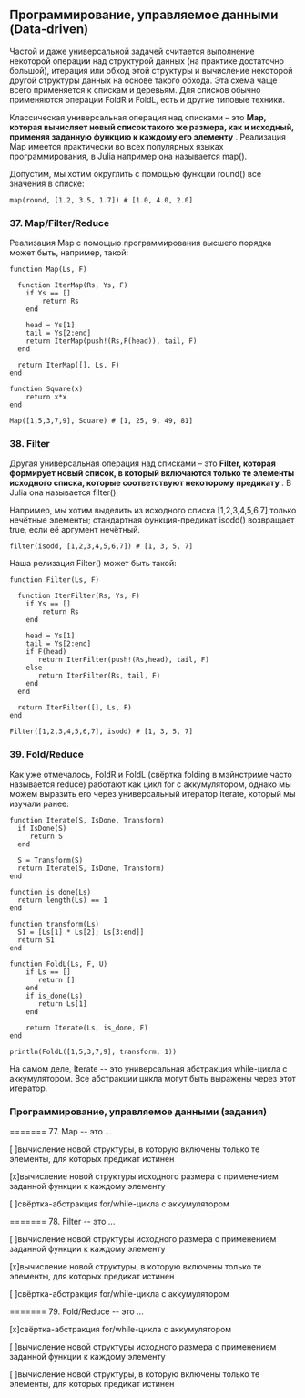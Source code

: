 ## Программирование, управляемое данными (Data-driven)

Частой и даже универсальной задачей считается выполнение некоторой операции над структурой данных (на практике достаточно большой), итерация или обход этой структуры и вычисление некоторой другой структуры данных на основе такого обхода.
Эта схема чаще всего применяется к спискам и деревьям. Для списков обычно применяются операции FoldR и FoldL, есть и другие типовые техники.

Классическая универсальная операция над списками – это  **Map, которая вычисляет новый список такого же размера, как и исходный, применяя заданную функцию к каждому его элементу** . Реализация Map имеется практически во всех популярных языках программирования, в Julia например она называется map().

Допустим, мы хотим округлить с помощью функции round() все значения в списке:

```
map(round, [1.2, 3.5, 1.7]) # [1.0, 4.0, 2.0]
```


### 37. Map/Filter/Reduce

Реализация Map с помощью программирования высшего порядка может быть, например, такой:

```
function Map(Ls, F)

  function IterMap(Rs, Ys, F)
    if Ys == []
        return Rs
    end

    head = Ys[1]
    tail = Ys[2:end]
    return IterMap(push!(Rs,F(head)), tail, F)
  end

  return IterMap([], Ls, F)
end

function Square(x)
    return x*x
end

Map([1,5,3,7,9], Square) # [1, 25, 9, 49, 81]
```


### 38. Filter

Другая универсальная операция над списками – это  **Filter, которая формирует новый список, в который включаются только те элементы исходного списка, которые соответствуют некоторому предикату** . В Julia она называется filter().

Например, мы хотим выделить из исходного списка [1,2,3,4,5,6,7] только нечётные элементы; стандартная функция-предикат isodd() возвращает true, если её аргумент нечётный.

```
filter(isodd, [1,2,3,4,5,6,7]) # [1, 3, 5, 7]
```

Наша релизация Filter() может быть такой:

```
function Filter(Ls, F)

  function IterFilter(Rs, Ys, F)
    if Ys == []
        return Rs
    end

    head = Ys[1]
    tail = Ys[2:end]
    if F(head)
       return IterFilter(push!(Rs,head), tail, F)
    else
       return IterFilter(Rs, tail, F)
    end
  end

  return IterFilter([], Ls, F)
end

Filter([1,2,3,4,5,6,7], isodd) # [1, 3, 5, 7]
```


### 39. Fold/Reduce

Как уже отмечалось, FoldR и FoldL (свёртка folding в мэйнстриме часто называется reduce) работают как цикл for с аккумулятором, однако мы можем выразить его через универсальный итератор Iterate, который мы изучали ранее:

```
function Iterate(S, IsDone, Transform)
  if IsDone(S)
     return S
  end 

  S = Transform(S)
  return Iterate(S, IsDone, Transform) 
end

function is_done(Ls)
  return length(Ls) == 1
end

function transform(Ls)
  S1 = [Ls[1] * Ls[2]; Ls[3:end]] 
  return S1 
end

function FoldL(Ls, F, U)
    if Ls == []
       return []
    end
    if is_done(Ls)
       return Ls[1]
    end

    return Iterate(Ls, is_done, F)
end

println(FoldL([1,5,3,7,9], transform, 1))
```

На самом деле, Iterate -- это универсальная абстракция while-цикла с аккумулятором. Все абстракции цикла могут быть выражены через этот итератор.


### Программирование, управляемое данными (задания)

======= 77. Map -- это ...

[ ]вычисление новой структуры, в которую включены только те элементы, для которых предикат истинен

[x]вычисление новой структуры исходного размера с применением заданной функции к каждому элементу

[ ]свёртка-абстракция for/while-цикла с аккумулятором

======= 78. Filter -- это ...

[ ]вычисление новой структуры исходного размера с применением заданной функции к каждому элементу

[x]вычисление новой структуры, в которую включены только те элементы, для которых предикат истинен

[ ]свёртка-абстракция for/while-цикла с аккумулятором

======= 79. Fold/Reduce -- это ...

[x]свёртка-абстракция for/while-цикла с аккумулятором

[ ]вычисление новой структуры исходного размера с применением заданной функции к каждому элементу

[ ]вычисление новой структуры, в которую включены только те элементы, для которых предикат истинен
